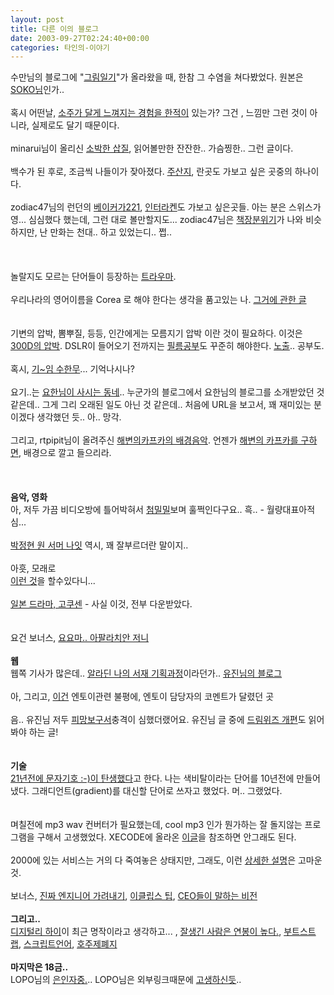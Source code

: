```yaml
---
layout: post
title: 다른 이의 블로그
date: 2003-09-27T02:24:40+00:00
categories: 타인의-이야기
---
```

수만님의 블로그에 "<a href="http://www.sumanpark.com/2003_09_01_suman_arc.html#106363033792673850" target=bb>그림일기</a>"가 올라왔을 때, 한참 그 수염을 쳐다봤었다. 원본은 <a href="http://mono.soko.co.kr/links.php?itemid=274" target=bb>SOKO님</a>인가..<br /><br />혹시 어떤날, <a href="http://www.redwolf.pe.kr/myweblog/archives/000169.html" target=bb>소주가 달게 느껴지는 경험을 한적이</a> 있는가? 그건 , 느낌만 그런 것이 아니라, 실제로도 달기 때문이다.<br /><br />minarui님이 올리신 <a href="http://www.jacopast.com/minarui/archives/000742.html"  target=bb>소박한 삽질</a>, 읽어볼만한 잔잔한.. 가슴찡한.. 그런 글이다.<br /><br />백수가 된 후로, 조금씩 나들이가 잦아졌다. <a href="http://www.xecode.com/blog/archives/2003/09/20030924_000246.html" target=bb>주산지</a>, 란곳도 가보고 싶은 곳중의 하나이다.<br /><br />zodiac47님의 런던의 <a href="http://zodiac47.egloos.com/33167" target=bb>베이커가221</a>, <a href="http://zodiac47.egloos.com/31205" target=bb>인터라켄</a>도 가보고 싶은곳들. 아는 분은 스위스가 영... 심심했다 했는데, 그런 대로 볼만할지도... zodiac47님은 <a href="http://zodiac47.egloos.com/16134" target=bb>책장분위기</a>가 나와 비슷하지만, 난 만화는 천대.. 하고 있었는디.. 쩝..<br /><br /><br /><br />놀랄지도 모르는 단어들이 등장하는 <a href="http://lhjrules.cafe24.com/MT/archives/000302.html" target=bb>트라우마</a>.<br /><br />우리나라의 영어이름을 Corea 로 해야 한다는 생각을 품고있는 나. <a href="http://www.docuverse.com/blog/donpark/2003/08/26.html#a839" target=bb>그거에 관한 글</a><br /><br /><br />기변의 압박, 뽐뿌질, 등등, 인간에게는 모름지기 압박 이란 것이 필요하다. 이것은 <a href="http://zodiac47.egloos.com/45886" target=bb>300D의 압박</a>. DSLR이 들어오기 전까지는 <a href="http://luxojr.co.kr/pmac/weblog.php?id=P44" target=bb>필름공부</a>도 꾸준히 해야한다. <a href="http://luxojr.co.kr/pmac/weblog.php?id=P41" target=bb>노출</a>.. 공부도.<br /><br />혹시, <a href="http://lhjrules.cafe24.com/MT/archives/000293.html" target=bb>기~임 수한무</a>... 기억나시나?<br /><br />요기..는 <a href="http://www.aja-adsl.com/mt/archives/000036.html" target=bb>요한님이 사시는 동네</a>.. 누군가의 블로그에서 요한님의 블로그를 소개받았던 것 같은데.. 그게 그리 오래된 일도 아닌 것 같은데.. 처음에 URL을 보고서, 꽤 재미있는 분이겠다 생각했던 듯.. 아.. 망각.<br /><br />그리고, rtpipit님이 올려주신 <a href="http://rtpipit.zim.to/blog/weblog.php?id=P87" target=bb>해변의카프카의 배경음악</a>. 언젠가 <a href="http://jinto.pe.kr/logs/archives/000152.html" target=bb>해변의 카프카를 구하면</a>, 배경으로 깔고 들으리라.<br /><br /><br /><br /><B>음악, 영화</B><br />아, 저두 가끔 비디오방에 틀어박혀서 <a href="http://www.youzin.com/blog/archives/000086.html" target=bb>첨밀밀</a>보며 훌쩍인다구요.. 흑.. - 월량대표아적심...<br /><br /><a href="http://rtpipit.zim.to/blog/more.php?id=125_0_1_0_M" target=bb>박정현 원 서머 나잇</a> 역시, 꽤 잘부르더란 말이지..<br /><br />아흣, 모래로 <a href="http://www.jacopast.com/minarui/archives/000775.html" target=bb><br />이런 것</a>을 할수있다니...<br /><br /><a href="http://mtgear.net/archives/000051.php" target=bb>일본 드라마, 고쿠센</a> - 사실 이것, 전부 다운받았다. <br /><br /><br />요건 보너스, <a href="http://mylomo.net/blog/weblog.php?id=P27" target=bb>요요마.. 아팔라치안 저니</a><br /><br /><B>웹</B><br />웹쪽 기사가 많은데.. <a href="http://typemode.com/archives/2003/09/18.html#000506" target=bb>알라딘 나의 서재 기획과정</a>이라던가.. <a href="http://www.youzin.com/blog/archives/000076.html" target=bb>유진님의 블로그</a><br /><br />아, 그리고, <a href="http://www.uncanni.net/blog/archives/000101.html" target=bb>이건</a> 엔토이관련 불평에, 엔토이 담당자의 코멘트가 달렸던 곳<br /><br />음.. 유진님 저두 <a href="http://www.youzin.com/blog/archives/000055.html" target=bb>피망보구서</a>충격이 심했더랬어요. 유진님 글 중에 <a href="http://www.youzin.com/blog/archives/000059.html" target=bb>드림위즈 개편</a>도 읽어봐야 하는 글!<br /><br /><br /><B>기술</B><br /><a href="http://blog.webservices.or.kr/hollobit/archives/000053.html" target=bb>21년전에 문자기호 :-)이 탄생했다</a>고 한다. 나는 색비탈이라는 단어를 10년전에 만들어냈다. 그래디언트(gradient)를 대신할 단어로 쓰자고 했었다. 머.. 그랬었다.<br /><br /><br />며칠전에 mp3 wav 컨버터가 필요했는데, cool mp3 인가 뭔가하는 잘 돌지않는 프로그램을 구해서 고생했었다. XECODE에 올라온 <a href="http://www.xecode.com/blog/archives/2003/09/20030924_000243.html" target=bb>이글</a>을 참조하면 안그래도 된다.<br /><br />2000에 있는 서비스는 거의 다 죽여놓은 상태지만, 그래도, 이런 <a href="http://www.xecode.com/blog/archives/000231.html" target=bb>상세한 설명</a>은 고마운 것.<br /><br />보너스, <a href="http://www.uncanni.net/blog/archives/000134.html" target=bb>진짜 엔지니어 가려내기</a>, <a href="http://www.redwolf.pe.kr/myweblog/archives/000170.html" target=bb>이클립스 팁</a>, <a href="http://netfusion.new21.net/MT/archives/000205.html" target=bb>CEO들이 말하는 비전</a><br /><br /><B>그리고..</B><br /><a href="http://cyana.cafe24.com/rtbc/archives/000132.html" target=bb>디지털리 하이</a>이 최근 명작이라고 생각하고... , <a href="http://cyana.cafe24.com/rtbc/archives/000143.html" target=bb>잘생긴 사람은 연봉이 높다.</a>, <a href="http://cyana.cafe24.com/rtbc/archives/000142.html" target=bb>부트스트랩</a>, <a href="http://cyana.cafe24.com/rtbc/archives/000139.html" target=bb>스크립트언어</a>, <a href="http://cyana.cafe24.com/rtbc/archives/000137.html" target=bb>호주제폐지</a><br /><br /><B>마지막은 18금..</B><br />LOPO님의 <a href="http://lhjrules.cafe24.com/MT/archives/000292.html" target=bb>은인자중.</a>.. LOPO님은 외부링크때문에 <a href="http://lhjrules.cafe24.com/MT/archives/000300.html" target=bb>고생하신듯</a>..
